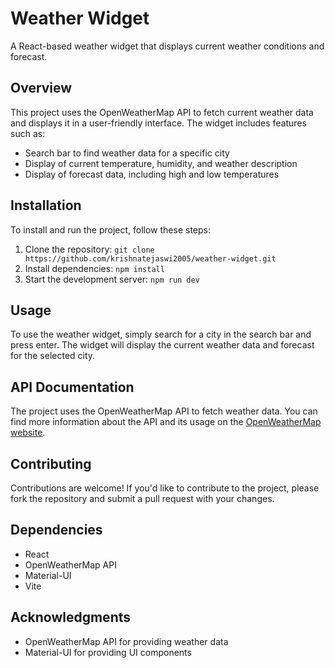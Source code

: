 # Weather Widget

A React-based weather widget that displays current weather conditions and forecast.

## Overview

This project uses the OpenWeatherMap API to fetch current weather data and displays it in a user-friendly interface. The widget includes features such as:

* Search bar to find weather data for a specific city
* Display of current temperature, humidity, and weather description
* Display of forecast data, including high and low temperatures

## Installation

To install and run the project, follow these steps:

1. Clone the repository: `git clone https://github.com/krishnatejaswi2005/weather-widget.git`
2. Install dependencies: `npm install`
3. Start the development server: `npm run dev`

## Usage

To use the weather widget, simply search for a city in the search bar and press enter. The widget will display the current weather data and forecast for the selected city.

## API Documentation

The project uses the OpenWeatherMap API to fetch weather data. You can find more information about the API and its usage on the [OpenWeatherMap website](https://openweathermap.org/api).

## Contributing

Contributions are welcome! If you'd like to contribute to the project, please fork the repository and submit a pull request with your changes.


## Dependencies

* React
* OpenWeatherMap API
* Material-UI
* Vite

## Acknowledgments

* OpenWeatherMap API for providing weather data
* Material-UI for providing UI components
